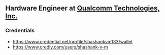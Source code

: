 **Hardware Engineer** at [Qualcomm Technologies, Inc.](https://www.qualcomm.com/)  
----
### Credentials 
- https://www.credential.net/profile/shashankvm133/wallet  
- https://www.credly.com/users/shashank-v-m  




